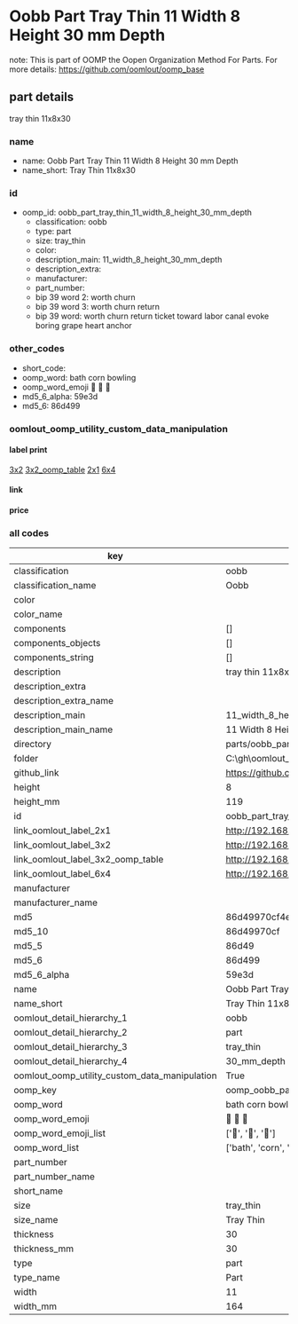 # Oobb Part Tray Thin 11 Width 8 Height 30 mm Depth  

note: This is part of OOMP the Oopen Organization Method For Parts. For more details: https://github.com/oomlout/oomp_base

##  part details
  



tray thin 11x8x30



### name
* name: Oobb Part Tray Thin 11 Width 8 Height 30 mm Depth
* name_short: Tray Thin 11x8x30 
### id
* oomp_id: oobb_part_tray_thin_11_width_8_height_30_mm_depth
  * classification: oobb
  * type: part
  * size: tray_thin
  * color: 
  * description_main: 11_width_8_height_30_mm_depth
  * description_extra: 
  * manufacturer: 
  * part_number: 
  * bip 39 word 2: worth churn
  * bip 39 word 3: worth churn return
  * bip 39 word: worth churn return ticket toward labor canal evoke boring grape heart anchor

### other_codes
* short_code: 
* oomp_word: bath corn bowling
* oomp_word_emoji :bath: :corn: :bowling:
* md5_6_alpha: 59e3d
* md5_6: 86d499






### oomlout_oomp_utility_custom_data_manipulation
#### label print
[3x2](http://192.168.1.245:1112/?label=oomp%2059e3d)
[3x2_oomp_table](http://192.168.1.108:1112/?label=oomp%2059e3d)
[2x1](http://192.168.1.242:1112/?label=oomp%2059e3d)
[6x4](http://192.168.1.55:1112/?label=oomp%2059e3d)    

#### link

                              

#### price







### all codes 
| key | value |  
| --- | --- |  
| classification | oobb |  
| classification_name | Oobb |  
| color |  |  
| color_name |  |  
| components | [] |  
| components_objects | [] |  
| components_string | [] |  
| description | tray thin 11x8x30 |  
| description_extra |  |  
| description_extra_name |  |  
| description_main | 11_width_8_height_30_mm_depth |  
| description_main_name | 11 Width 8 Height 30 mm Depth |  
| directory | parts/oobb_part_tray_thin_11_width_8_height_30_mm_depth |  
| folder | C:\gh\oomlout_oobb_version_4_generated_parts\parts\oobb_part_tray_thin_11_width_8_height_30_mm_depth |  
| github_link | https://github.com/oomlout/oomlout_oomp_part_src/tree/main/parts/oobb_part_tray_thin_11_width_8_height_30_mm_depth |  
| height | 8 |  
| height_mm | 119 |  
| id | oobb_part_tray_thin_11_width_8_height_30_mm_depth |  
| link_oomlout_label_2x1 | http://192.168.1.242:1112/?label=oomp%2059e3d |  
| link_oomlout_label_3x2 | http://192.168.1.245:1112/?label=oomp%2059e3d |  
| link_oomlout_label_3x2_oomp_table | http://192.168.1.108:1112/?label=oomp%2059e3d |  
| link_oomlout_label_6x4 | http://192.168.1.55:1112/?label=oomp%2059e3d |  
| manufacturer |  |  
| manufacturer_name |  |  
| md5 | 86d49970cf4e0421f1730e1b704a37ef |  
| md5_10 | 86d49970cf |  
| md5_5 | 86d49 |  
| md5_6 | 86d499 |  
| md5_6_alpha | 59e3d |  
| name | Oobb Part Tray Thin 11 Width 8 Height 30 mm Depth |  
| name_short | Tray Thin 11x8x30  |  
| oomlout_detail_hierarchy_1 | oobb |  
| oomlout_detail_hierarchy_2 | part |  
| oomlout_detail_hierarchy_3 | tray_thin |  
| oomlout_detail_hierarchy_4 | 30_mm_depth |  
| oomlout_oomp_utility_custom_data_manipulation | True |  
| oomp_key | oomp_oobb_part_tray_thin_11_width_8_height_30_mm_depth |  
| oomp_word | bath corn bowling |  
| oomp_word_emoji | :bath: :corn: :bowling: |  
| oomp_word_emoji_list | [':bath:', ':corn:', ':bowling:'] |  
| oomp_word_list | ['bath', 'corn', 'bowling'] |  
| part_number |  |  
| part_number_name |  |  
| short_name |  |  
| size | tray_thin |  
| size_name | Tray Thin |  
| thickness | 30 |  
| thickness_mm | 30 |  
| type | part |  
| type_name | Part |  
| width | 11 |  
| width_mm | 164 |  
